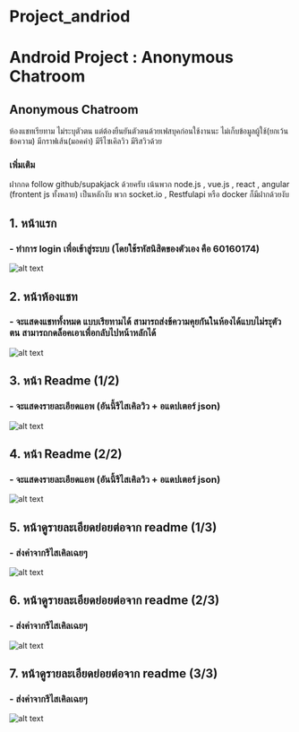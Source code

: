 # Project_andriod
# Android Project : Anonymous Chatroom

## Anonymous Chatroom
ห้องแชทเรียทาม ไม่ระบุตัวตน แต่ต้องยืนยันตัวตนด้วยเฟสบุคก่อนใช้งานนะ ไม่เก็บข้อมูลผู้ใช้(ยกเว้นข้อความ) มีกราฟเส้น(มอคค่า) มีรีไซเคิลวิว มีริสวิวด้วย 

### เพิ่มเติม
ฝากกด follow github/supakjack ด้วยครับ เน้นพวก node.js , vue.js , react , angular (frontent js ทั้งหลาย) เป็นหลักงับ พวก socket.io , Restfulapi หรือ docker ก็มีฝากด้วยงับ 

## 1. หน้าแรก
### - ทำการ login เพื่อเข้าสู่ระบบ (โดยใช้รหัสนิสิตของตัวเอง คือ 60160174)
![alt text](https://user-images.githubusercontent.com/61728776/77152766-292de380-6acb-11ea-91a2-10ea2f14f839.png)

## 2. หน้าห้องแชท
### - จะแสดงแชททั้งหมด แบบเรียทามได้ สามารถส่งข้ความคุยกันในห้องได้แบบไม่ระุตัวตน สามารถกดล็อคเอาเพื่อกลับไปหน้าหลักได้ 
![alt text](https://user-images.githubusercontent.com/48548611/77112531-c3564300-6a5b-11ea-99d8-303a064e1a0d.png)

## 3. หน้า Readme (1/2)
### - จะแสดงรายละเอียดแอพ (อันนี้รีไสเคิลวิว + อแดปเตอร์ json)
![alt text](https://user-images.githubusercontent.com/48548611/77112122-07951380-6a5b-11ea-9a4a-a9c9cda110d4.png)

## 4. หน้า Readme (2/2)
### - จะแสดงรายละเอียดแอพ (อันนี้รีไสเคิลวิว + อแดปเตอร์ json)
![alt text](https://user-images.githubusercontent.com/48548611/77112213-31e6d100-6a5b-11ea-876c-cb7401bb5a8f.png)

## 5. หน้าดูรายละเอียดย่อยต่อจาก readme (1/3)
### - ส่งค่าจากรีไสเคิลเฉยๆ
![alt text](https://user-images.githubusercontent.com/48548611/77112298-59d63480-6a5b-11ea-8cd8-2a16ced476f1.png)

## 6. หน้าดูรายละเอียดย่อยต่อจาก readme (2/3)
### - ส่งค่าจากรีไสเคิลเฉยๆ
![alt text](https://user-images.githubusercontent.com/48548611/77112372-75d9d600-6a5b-11ea-99ed-0dc670dded23.png)

## 7. หน้าดูรายละเอียดย่อยต่อจาก readme (3/3)
### - ส่งค่าจากรีไสเคิลเฉยๆ
![alt text](https://user-images.githubusercontent.com/48548611/77112492-af124600-6a5b-11ea-9380-bf44b0989e11.png)
